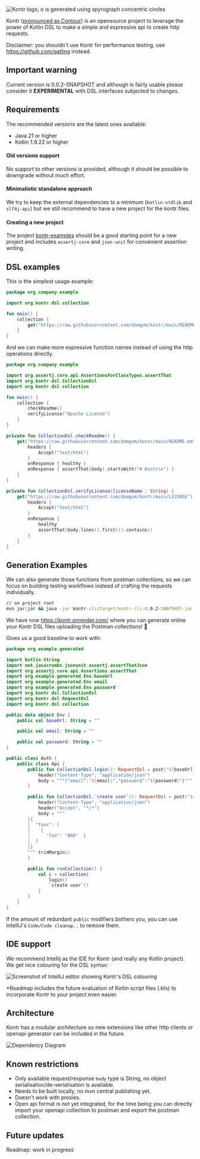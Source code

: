 ![Kontr logo, o is generated using spyrograph concentric circles](.img/kontr-text-and-logo-dark-bg.svg)

Kontr ([pronounced as Contour](https://dictionary.cambridge.org/pronunciation/english/contour)) is an opensource project to leverage the power of Kotlin DSL to make a simple and expressive api to create http requests. 

Disclaimer: you shouldn't use Kontr for performance testing, use https://github.com/gatling instead.

## Important warning
Current version is 0.0.2-SNAPSHOT and although is fairly usable please consider it **EXPERIMENTAL** with DSL interfaces subjected to changes.

## Requirements
The recommended versions are the latest ones available:
- Java 21 or higher
- Kotlin 1.9.22 or higher

#### Old versions support
No support to other versions is provided, although it should be possible to downgrade without much effort.
#### Minimalistic standalone approach
We try to keep the external dependencies to a minimum (`kotlin-stdlib` and `slf4j-api`) but we still recommend to have a new project for the kontr files. 
#### Creating a new project 
The project [kontr-examples](/kontr-examples) should be a good starting point for a new project and includes `assertj-core` and `json-unit` for convenient assertion writing. 

## DSL examples
This is the simplest usage example:
```kotlin
package org.company.example

import org.kontr.dsl.collection

fun main() {
    collection {
        get("https://raw.githubusercontent.com/domgom/kontr/main/README.md") { onResponse { ok } }
    }
}
```
And we can make more expressive function names instead of using the http operations directly.

```kotlin
package org.company.example

import org.assertj.core.api.AssertionsForClassTypes.assertThat
import org.kontr.dsl.CollectionDsl
import org.kontr.dsl.collection

fun main() {
    collection {
        checkReadme()
        verifyLicense("Apache License")
    }
}

private fun CollectionDsl.checkReadme() {
    get("https://raw.githubusercontent.com/domgom/kontr/main/README.md") {
        headers {
            Accept("text/html")
        }
        onResponse { healthy }
        onResponse { assertThat(body).startsWith("# Kontr\n") }
    }
}

private fun CollectionDsl.verifyLicense(licenseName : String) {
    get("https://raw.githubusercontent.com/domgom/kontr/main/LICENSE") {
        headers {
            Accept("text/html")
        }
        onResponse {
            healthy
            assertThat(body.lines().first()).contains()
        }
    }
}
```

## Generation Examples
We can also generate those functions from postman collections, so we can focus on building testing workflows instead of crafting the requests individually.
```cmd
// on project root
mvn jar:jar && java -jar kontr-cli/target/kontr-cli-0.0.2-SNAPSHOT-jar-with-dependencies.jar gp "kontr-generator-postman/src/test/resources/weather.api.postman_collection.json" "kontr-cli/target/generated-sources/postman" "org.example.generated" "Collection"
```

We have now https://kontr.onrender.com/ where you can generate online your Kontr DSL files uploading the Postman collections! :rocket:

Gives us a good baseline  to work with:
```kotlin
package org.example.generated

import kotlin.String
import net.javacrumbs.jsonunit.assertj.assertThatJson
import org.assertj.core.api.Assertions.assertThat
import org.example.generated.Env.baseUrl
import org.example.generated.Env.email
import org.example.generated.Env.password
import org.kontr.dsl.CollectionDsl
import org.kontr.dsl.RequestDsl
import org.kontr.dsl.collection

public data object Env {
    public val baseUrl: String = ""

    public val email: String = ""

    public val password: String = ""
}

public class Auth {
    public class Api {
        public fun CollectionDsl.login(): RequestDsl = post("${baseUrl}/api/login"){
            header("Content-Type", "application/json")
            body = """{"email":"${email}","password":"${password}"}"""
        }

        public fun CollectionDsl.`create user`(): RequestDsl = post("${baseUrl}/api/user"){
            header("Content-Type", "application/json")
            header("Accept", "*/*")
            body = """
        |{
        |  "foos": [
        |    {
        |      "foo": "BAR"  }
        |  ]
        |}
        """.trimMargin()
        }

        public fun runCollection() {
            val c = collection{
                login()
                `create user`()
            }
        }
    }
}
```
If the amount of redundant `public` modifiers bothers you, you can use IntelliJ's `Code/Code cleanup..` to remove them.

## IDE support
We recommend Intellij as the IDE for Kontr (and really any Kotlin project). We get nice colouring for the DSL syntax:

![Screenshot of IntelliJ editor showing Kontr's DSL colouring](.img/weather-api-syntax-hightlight.png)

*Roadmap includes the future evaluation of Kotlin script files (.kts) to incorporate Kontr to your project even easier. 

## Architecture
Kontr has a modular architecture so new extensions like other http clients or openapi generator can be included in the future.


![Dependency Diagram](.img/kontr-deps.svg)


## Known restrictions
- Only available request/response `body` type is String, no object serialisation/de-serialisation is available.
- Needs to be built locally, no mvn central publishing yet.
- Doesn't work with proxies.
- Open api format is not yet integrated, for the time being you can directly import your openapi collection to postman and export the postman collection. 

## Future updates
Roadmap: work in progress
